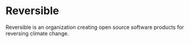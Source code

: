# Reversible

Reversible is an organization creating open source software products for reversing climate change.
